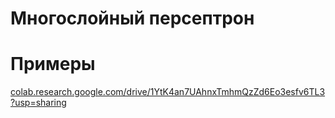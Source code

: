 # Многослойный персептрон


# Примеры
[colab.research.google.com/drive/1YtK4an7UAhnxTmhmQzZd6Eo3esfv6TL3?usp=sharing](https://colab.research.google.com/drive/1YtK4an7UAhnxTmhmQzZd6Eo3esfv6TL3?usp=sharing)

